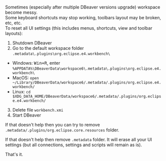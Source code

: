 Sometimes (especially after multiple DBeaver versions upgrade) workspace become messy.  
Some keyboard shortcuts may stop working, toolbars layout may be broken, etc, etc.  
To reset all UI settings (this includes menus, shortcuts, view and toolbar layouts):

1. Shutdown DBeaver
2. Go to the default workspace folder `.metadata\.plugins\org.eclipse.e4.workbench\`
  - Windows: <kbd>Win+R</kbd>, enter `%APPDATA%\DBeaverData\workspace6\.metadata\.plugins\org.eclipse.e4.workbench\`
  - MacOS: `open ~/Library/DBeaverData/workspace6/.metadata/.plugins/org.eclipse.e4.workbench/`
  - Linux: `cd $XDG_DATA_HOME/DBeaverData/workspace6/.metadata/.plugins/org.eclipse.e4.workbench/`
3. Delete file `workbench.xmi`
4. Start DBeaver


If that doesn't help then you can try to remove `.metadata/.plugins/org.eclipse.core.resources` folder.

If that doesn't help then remove `.metadata` folder. It will erase all your UI settings (but all connections, settings and scripts will remain as is). 

That's it.